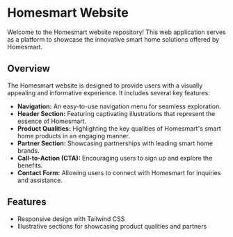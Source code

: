 # Homesmart Website

Welcome to the Homesmart website repository! This web application serves as a platform to showcase the innovative smart home solutions offered by Homesmart.

## Overview

The Homesmart website is designed to provide users with a visually appealing and informative experience. It includes several key features:

- **Navigation:** An easy-to-use navigation menu for seamless exploration.
- **Header Section:** Featuring captivating illustrations that represent the essence of Homesmart.
- **Product Qualities:** Highlighting the key qualities of Homesmart's smart home products in an engaging manner.
- **Partner Section:** Showcasing partnerships with leading smart home brands.
- **Call-to-Action (CTA):** Encouraging users to sign up and explore the benefits.
- **Contact Form:** Allowing users to connect with Homesmart for inquiries and assistance.

## Features

- Responsive design with Tailwind CSS
- Illustrative sections for showcasing product qualities and partners
